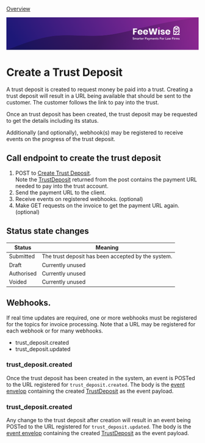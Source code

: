 [ Overview](./README.md)

![plot](./images/linkedin.png)


# Create a Trust Deposit

A trust deposit is created to request money be paid into a trust. Creating a trust deposit will result in a URL being available that should be sent to the customer. 
The customer follows the link to pay into the trust.

Once an trust deposit has been created, the trust deposit may be requested to get the details including its status.

Additionally (and optionally), webhook(s) may be registered to receive events on the progress of the trust deposit.


## Call endpoint to create the trust deposit


1. POST to [Create Trust Deposit](../../reference/partner-openapispec.yaml/paths/~1api~1v3~1partner~1trust-deposits/post).<br/>Note the [TrustDeposit](../../reference/partner-openapispec.yaml/components/schemas/TrustDeposit) returned from the post contains the payment URL needed to pay into the trust account.
2. Send the payment URL to the client.
3. Receive events on registered webhooks. (optional)
4. Make GET requests on the invoice to get the payment URL again. (optional)


## Status state changes

| Status        | Meaning                                            |
|---------------|----------------------------------------------------|
| Submitted     | The trust deposit has been accepted by the system. |
| Draft         | Currently unused                                   |
| Authorised    | Currently unused                                   |
| Voided        | Currently unused                                   |


## Webhooks.

If real time updates are required, one or more webhooks must be registered for the topics for invoice processing. Note that 
a URL may be registered for each webhook or for many webhooks.

* trust_deposit.created 
* trust_deposit.updated


### trust_deposit.created
Once the trust deposit has been created in the system, an event is POSTed to the URL registered for `trust_deposit.created`.
The body is the [event envelop](../../reference/partner-openapispec.yaml/components/schemas/WebhookEvent) containing the created [TrustDeposit](../../reference/partner-openapispec.yaml/components/schemas/TrustDeposit) as the event payload.


### trust_deposit.created
Any change to the trust deposit after creation will result in an event being POSTed to the URL registered for `trust_deposit.updated`.
The body is the [event envelop](../../reference/partner-openapispec.yaml/components/schemas/WebhookEvent) containing the created [TrustDeposit](../../reference/partner-openapispec.yaml/components/schemas/TrustDeposit) as the event payload.


